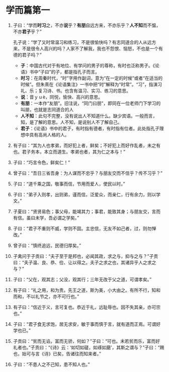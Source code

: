 # 学而篇第一

1. 子曰：“学而**时习**之，不亦**说**乎？**有朋**自远方来，不亦乐乎？**人不知**而不愠，不亦**君子**乎？”
   
   孔子说：“学了又时常温习和练习，不是很愉快吗？有志同道合的人从远方来，不是很令人高兴的吗？人家不了解我，我也不怨恨、恼怒，不也是一个有德的君子吗？”
  
   * **子**：中国古代对于有地位、有学问的男子的尊称，有时也泛称男子。《论语》书中“子曰”的子，都是指孔子而言。
   * **时习**：在周秦时代，“时”字用作副词，意为“在一定的时候”或者“在适当的时候”。但朱熹在《论语集注》一书中把“时”解释为“时常”。“习”，指演习礼、乐；复习诗、书。也含有温习、实习、练习的意思。 
   * **说**：音ｙｕè，同悦，愉快、高兴的意思。
   * **有朋**：一本作“友朋”。旧注说，“同门曰朋”，即同在一位老师门下学习的叫朋，也就是志同道合的人
   * **人不知**：此句不完整，没有说出人不知道什么。缺少宾语。一般而言，知，是了解的意思。人不知，是说别人不了解自己。
   * **君子**：《论语》书中的君子，有时指有德者，有时指有位者。此处指孔子理想中具有高尚人格的人。 

1. 有子曰：“其为人也孝弟，而好犯上者，鲜矣；不好犯上而好作乱者，未之有也。君子务本，本立而道生。孝弟也者，其为仁之本与！”

1. 子曰：“巧言令色，鲜矣仁！”

1. 曾子曰：“吾日三省吾身：为人谋而不忠乎？与朋友交而不信乎？传不习乎？”

1. 子曰：“道千乘之国，敬事而信，节用而爱人，使民以时。”

1. 子曰：“弟子入则孝，出则弟，谨而信，泛爱众，而亲仁，行有余力，则以学文。”

1. 子夏曰：“贤贤易色；事父母，能竭其力；事君，能致其身；与朋友交，言而有信。虽曰未学，吾必谓之学矣。”

1. 子曰：“君子不重则不威，学则不固。主忠信，无友不如己者，过，则勿惮改。”

1. 曾子曰：“慎终追远，民德归厚矣。”

1. 子禽问于子贡曰：“夫子至于是邦也，必闻其政，求之与，抑与之与？”子贡曰：“夫子温、良、恭、俭、让以得之。夫子之求之也，其诸异乎人之求之与？”

1. 子曰：“父在，观其志；父没，观其行；三年无改于父之道，可谓孝矣。”

1. 有子曰：“礼之用，和为贵。先王之道，斯为美，小大由之。有所不行，知和而和，不以礼节之，亦不可行也。”

1. 有子曰：“信近于义，言可复也。恭近于礼，远耻辱也。因不失其亲，亦可宗也。”

1. 子曰：“君子食无求饱，居无求安，敏于事而慎于言，就有道而正焉。可谓好学也已。”

1. 子贡曰：“贫而无谄，富而无骄，何如？”子曰：“可也。未若贫而乐，富而好礼者也。”子贡曰：“《诗》云：‘如切如磋，如琢如磨’，其斯之谓与？”子曰：“赐也，始可与言《诗》已矣，告诸往而知来者。”

1. 子曰：“不患人之不己知，患不知人也。”
